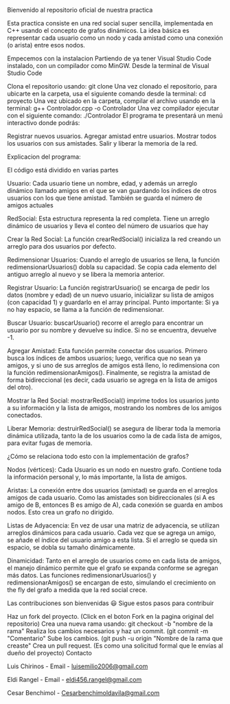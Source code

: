 Bienvenido al repositorio oficial de nuestra practica

Esta practica consiste en una red social super sencilla, implementada en C++ usando el concepto de grafos dinámicos. La idea básica es representar cada usuario como un nodo y cada amistad como una conexión (o arista) entre esos nodos.

Empecemos con la instalacion Partiendo de ya tener Visual Studio Code instalado, con un compilador como MinGW. Desde la terminal de Visual Studio Code

Clona el repositorio usando: git clone 
Una vez clonado el repositorio, para ubicarte en la carpeta, usa el siguiente comando desde la terminal: cd proyecto
Una vez ubicado en la carpeta, compilar el archivo usando en la terminal: g++ Controlador.cpp -o Controlador
Una vez compilador ejecutar con el siguiente comando: ./Controlador
El programa te presentará un menú interactivo donde podrás:

  Registrar nuevos usuarios.
  Agregar amistad entre usuarios.
  Mostrar todos los usuarios con sus amistades.
  Salir y liberar la memoria de la red.

Explicacion del programa:

El código está dividido en varias partes

Usuario: Cada usuario tiene un nombre, edad, y además un arreglo dinámico llamado amigos en el que se van guardando los índices de otros usuarios con los que tiene amistad. También se guarda el número de amigos actuales

RedSocial: Esta estructura representa la red completa. Tiene un arreglo dinámico de usuarios y lleva el conteo del número de usuarios que hay

Crear la Red Social: La función crearRedSocial() inicializa la red creando un arreglo para dos usuarios por defecto. 

Redimensionar Usuarios: Cuando el arreglo de usuarios se llena, la función redimensionarUsuarios() dobla su capacidad. Se copia cada elemento del antiguo arreglo al nuevo y se libera la memoria anterior.

Registrar Usuario: La función registrarUsuario() se encarga de pedir los datos (nombre y edad) de un nuevo usuario, inicializar su lista de amigos (con capacidad 1) y guardarlo en el array principal. Punto importante: Si ya no hay espacio, se llama a la función de redimensionar.

Buscar Usuario: buscarUsuario() recorre el arreglo para encontrar un usuario por su nombre y devuelve su índice. Si no se encuentra, devuelve -1.

Agregar Amistad: Esta función permite conectar dos usuarios. Primero busca los índices de ambos usuarios; luego, verifica que no sean ya amigos, y si uno de sus arreglos de amigos está lleno, lo redimensiona con la función redimensionarAmigos(). Finalmente, se registra la amistad de forma bidireccional (es decir, cada usuario se agrega en la lista de amigos del otro).

Mostrar la Red Social: mostrarRedSocial() imprime todos los usuarios junto a su información y la lista de amigos, mostrando los nombres de los amigos conectados.

Liberar Memoria: destruirRedSocial() se asegura de liberar toda la memoria dinámica utilizada, tanto la de los usuarios como la de cada lista de amigos, para evitar fugas de memoria.

¿Cómo se relaciona todo esto con la implementación de grafos?

Nodos (vértices): Cada Usuario es un nodo en nuestro grafo. Contiene toda la información personal y, lo más importante, la lista de amigos.

Aristas: La conexión entre dos usuarios (amistad) se guarda en el arreglos amigos de cada usuario. Como las amistades son bidireccionales (si A es amigo de B, entonces B es amigo de A), cada conexión se guarda en ambos nodos. Esto crea un grafo no dirigido.

Listas de Adyacencia: En vez de usar una matriz de adyacencia, se utilizan arreglos dinámicos para cada usuario. Cada vez que se agrega un amigo, se añade el índice del usuario amigo a esta lista. Si el arreglo se queda sin espacio, se dobla su tamaño dinámicamente.

Dinamicidad: Tanto en el arreglo de usuarios como en cada lista de amigos, el manejo dinámico permite que el grafo se expanda conforme se agregan más datos. Las funciones redimensionarUsuarios() y redimensionarAmigos() se encargan de esto, simulando el crecimiento on the fly del grafo a medida que la red social crece.

Las contribuciones son bienvenidas 😃 Sigue estos pasos para contribuir

Haz un fork del proyecto. (Click en el boton Fork en la pagina original del repositorio)
Crea una nueva rama usando: git checkout -b "nombre de la rama"
Realiza los cambios necesarios y haz un commit. (git commit -m "Comentario"
Sube los cambios. (git push -u origin "Nombre de la rama que creaste"
Crea un pull request. (Es como una solicitud formal que le envías al dueño del proyecto)
Contacto

Luis Chirinos - Email - luisemilio2006@gmail.com

Eldi Rangel - Email - eldi456.rangel@gmail.com

Cesar Benchimol - Cesarbenchimoldavila@gmail.com
